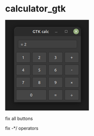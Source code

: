 # calculator_gtk

![calculator_gtk](https://github.com/antonovmike/calculator_gtk/blob/main/Screenshot.png)

fix all buttons

fix -*/ operators